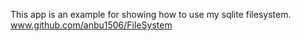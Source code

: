 This app is an example for showing how to use my sqlite filesystem. 
www.github.com/anbu1506/FileSystem

